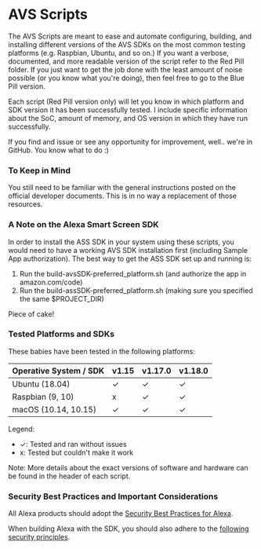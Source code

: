 # AVS Scripts

The AVS Scripts are meant to ease and automate configuring, building, and installing different versions of the AVS SDKs on the most common testing platforms (e.g. Raspbian, Ubuntu, and so on.) If you want a verbose, documented, and more readable version of the script refer to the Red Pill folder. If you just want to get the job done with the least amount of noise possible (or you know what you're doing), then feel free to go to the Blue Pill version.

Each script (Red Pill version only) will let you know in which platform and SDK version it has been successfully tested. I include specific information about the SoC, amount of memory, and OS version in which they have run successfully. 

If you find and issue or see any opportunity for improvement, well.. we're in GitHub. You know what to do :)

### To Keep in Mind

You still need to be familiar with the general instructions posted on the official developer documents. This is in no way a replacement of those resources.

### A Note on the Alexa Smart Screen SDK
In order to install the ASS SDK in your system using these scripts, you would need to have a working AVS SDK installation first (including Sample App authorization). The best way to get the ASS SDK set up and running is: 
1. Run the build-avsSDK-preferred_platform.sh (and authorize the app in amazon.com/code)
2. Run the build-assSDK-preferred_platform.sh (making sure you specified the same $PROJECT_DIR)

Piece of cake!

### Tested Platforms and SDKs

These babies have been tested in the following platforms:

| Operative System / SDK     | v1.15 | v1.17.0 | v1.18.0 |
|----------------------------|-------|---------|---------|
| Ubuntu (18.04)             | ✓     | ✓       | ✓       |
| Raspbian (9, 10)           | x     | ✓       | ✓       |
| macOS (10.14, 10.15)       | ✓     | ✓       | ✓       |

Legend:
* ✓: Tested and ran without issues
* x: Tested but couldn't make it work

Note: More details about the exact versions of software and hardware can be found in the header of each script.

### Security Best Practices and Important Considerations

All Alexa products should adopt the [Security Best Practices for Alexa](https://developer.amazon.com/docs/alexa/alexa-voice-service/security-best-practices.html).

When building Alexa with the SDK, you should also adhere to the [following security principles](https://developer.amazon.com/docs/alexa/avs-device-sdk/overview.html#security-best-practices).